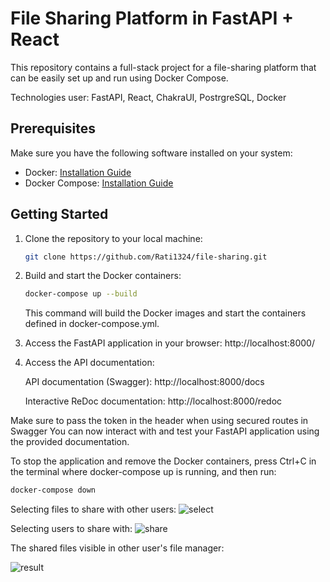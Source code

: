 # File Sharing Platform in FastAPI + React

This repository contains a full-stack project for a file-sharing platform that can be easily set up and run using Docker Compose.

Technologies user: FastAPI, React, ChakraUI, PostrgreSQL, Docker

## Prerequisites

Make sure you have the following software installed on your system:

- Docker: [Installation Guide](https://docs.docker.com/get-docker/)
- Docker Compose: [Installation Guide](https://docs.docker.com/compose/install/)

## Getting Started

1. Clone the repository to your local machine:

   ```bash
   git clone https://github.com/Rati1324/file-sharing.git
   ```
2. Build and start the Docker containers:

   ```bash
   docker-compose up --build
   ```
   This command will build the Docker images and start the containers defined in docker-compose.yml.
3. Access the FastAPI application in your browser: http://localhost:8000/

5. Access the API documentation:

    API documentation (Swagger): http://localhost:8000/docs

    Interactive ReDoc documentation: http://localhost:8000/redoc
    

Make sure to pass the token in the header when using secured routes in Swagger
You can now interact with and test your FastAPI application using the provided documentation.

To stop the application and remove the Docker containers, press Ctrl+C in the terminal where docker-compose up is running, and then run:
   
   ```bash
   docker-compose down
   ```
Selecting files to share with other users:
![select](https://github.com/Rati1324/file-sharing/assets/61045363/29aaef8b-6b9d-41b2-9b6d-e97f579ee324)

Selecting users to share with:
![share](https://github.com/Rati1324/file-sharing/assets/61045363/15278432-bc0e-47c4-b311-3609a16654a1)

The shared files visible in other user's file manager:

![result](https://github.com/Rati1324/file-sharing/assets/61045363/a9e6b960-dff1-4630-9dc0-cb647ffb7085)
